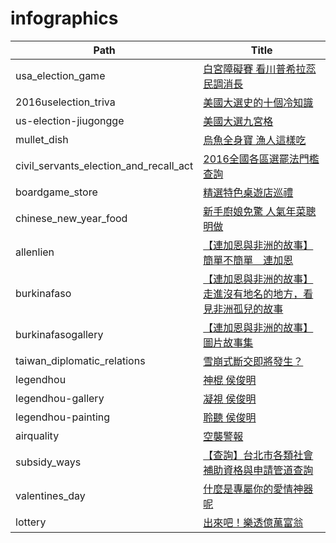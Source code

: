# infographics

| Path | Title |
|----------------------------------------|--------------------------------------------------------------|
| usa_election_game | [白宮障礙賽 看川普希拉蕊民調消長](https://www.mirrormedia.mg/projects/usa_election_game/) |
| 2016uselection_triva | [美國大選史的十個冷知識](https://www.mirrormedia.mg/projects/2016uselection_triva/) |
| us-election-jiugongge | [美國大選九宮格](https://www.mirrormedia.mg/projects/jiugongge/) |
| mullet_dish | [烏魚全身寶 漁人這樣吃](https://www.mirrormedia.mg/projects/mullet_dish/) |
| civil_servants_election_and_recall_act | [2016全國各區選罷法門檻查詢](https://www.mirrormedia.mg/projects/civil_servants_election_and_recall_act/) |
| boardgame_store | [精選特色桌遊店巡禮](https://www.mirrormedia.mg/projects/boardgame_store/) |
| chinese_new_year_food | [新手廚娘免驚 人氣年菜聰明做](https://www.mirrormedia.mg/projects/chinese_new_year_food/) |
| allenlien | [【連加恩與非洲的故事】簡單不簡單　連加恩](https://www.mirrormedia.mg/projects/allenlien/) |
| burkinafaso | [【連加恩與非洲的故事】走進沒有地名的地方，看見非洲孤兒的故事](https://www.mirrormedia.mg/projects/burkinafaso/) |
| burkinafasogallery | [【連加恩與非洲的故事】圖片故事集](https://www.mirrormedia.mg/projects/burkinafasogallery/) |
| taiwan_diplomatic_relations | [雪崩式斷交即將發生？](https://www.mirrormedia.mg/projects/taiwan_diplomatic_relations/) |
| legendhou | [神棍 侯俊明](https://www.mirrormedia.mg/projects/legendhou/) |
| legendhou-gallery | [凝視 侯俊明](https://www.mirrormedia.mg/projects/legendhou-gallery/) |
| legendhou-painting | [聆聽 侯俊明](https://www.mirrormedia.mg/projects/egendhou-painting/) |
| airquality | [空襲警報](https://www.mirrormedia.mg/projects/airquality/) |
| subsidy_ways | [【查詢】台北市各類社會補助資格與申請管道查詢](https://www.mirrormedia.mg/projects/subsidy_ways/) |
| valentines_day | [什麼是專屬你的愛情神器呢](https://www.mirrormedia.mg/projects/valentines_day/) |
| lottery | [出來吧！樂透億萬富翁](https://www.mirrormedia.mg/projects/lottery/) |
